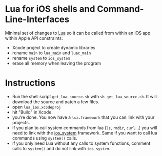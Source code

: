 # Lua for iOS shells and Command-Line-Interfaces

Minimal set of changes to [Lua](https://www.lua.org) so it can be called from within an iOS app within Apple API constraints:

- Xcode project to create dynamic libraries
- rename `main` to `lua_main` and `luac_main`
- rename `system` to `ios_system`
- erase all memory when leaving the program

# Instructions

- Run the shell script `get_lua_source.sh` with `sh get_lua_source.sh`. It will download the source and patch a few files.
- open `lua_ios.xcodeproj`
- hit "Build" in Xcode.
- you're done. You now have a `lua.framework` that you can link with your projects.
- if you plan to call system commands from lua (`ls`, `rmdir`, `curl`...) you will need to link with the [ios_system](https://github.com/holzschu/ios_system) framework. Same if you want to call lua commands using `system()` calls. 
- if you only need Lua without any calls to system functions, comment calls to `system()` and do not link with `ios_system`. 


